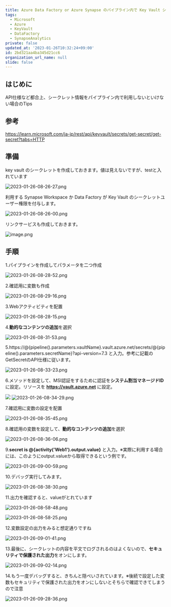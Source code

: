```yaml
---
title: Azure Data Factory or Azure Synapse のパイプライン内で Key Vault シークレットを取得・利用する
tags:
  - Microsoft
  - Azure
  - KeyVault
  - DataFactory
  - SynapseAnalytics
private: false
updated_at: '2023-01-26T10:32:24+09:00'
id: 2bd321aa4ba345d21cc6
organization_url_name: null
slide: false
---
```

## はじめに

API仕様など都合上、シークレット情報をパイプライン内で利用しないといけない場合のTips

## 参考 

https://learn.microsoft.com/ja-jp/rest/api/keyvault/secrets/get-secret/get-secret?tabs=HTTP

## 準備

key vault のシークレットを作成しておきます。値は見えないですが、testと入れています

![2023-01-26-08-26-27.png](https://qiita-image-store.s3.ap-northeast-1.amazonaws.com/0/281819/ccfd644d-95ce-8396-0e47-a940897d714f.png)




利用する Synapse Workspace か Data Factory が Key Vault のシークレットユーザー権限を付与します。

![2023-01-26-08-26-00.png](https://qiita-image-store.s3.ap-northeast-1.amazonaws.com/0/281819/b0841970-19c5-6595-71e6-393c7daa62c8.png)


リンクサービスも作成しておきます。

![image.png](https://qiita-image-store.s3.ap-northeast-1.amazonaws.com/0/281819/efc0717e-6cbf-eda3-27a8-37bacbcf2b96.png)



## 手順

1.パイプラインを作成してパラメータを二つ作成

![2023-01-26-08-28-52.png](https://qiita-image-store.s3.ap-northeast-1.amazonaws.com/0/281819/806d6c16-59c8-ac78-f297-3ae3ad492c28.png)


2.確認用に変数も作成

![2023-01-26-08-29-16.png](https://qiita-image-store.s3.ap-northeast-1.amazonaws.com/0/281819/8088b8b3-eee8-f2f4-3198-b63c2ba5cd7a.png)



3.Webアクティビティを配置

![2023-01-26-08-28-15.png](https://qiita-image-store.s3.ap-northeast-1.amazonaws.com/0/281819/c0fa6b66-5b31-657d-0270-b2a50d165fb0.png)



4.**動的なコンテンツの追加**を選択


![2023-01-26-08-31-53.png](https://qiita-image-store.s3.ap-northeast-1.amazonaws.com/0/281819/3f822dae-84cd-969e-def4-d3e2e6b063f0.png)


5.https://@{pipeline().parameters.vaultName}.vault.azure.net/secrets/@{pipeline().parameters.secretName}?api-version=7.3 と入力。参考に記載のGetSecretのAPI仕様に従います。

![2023-01-26-08-33-23.png](https://qiita-image-store.s3.ap-northeast-1.amazonaws.com/0/281819/ee64d5ea-c04e-a125-8bf4-f3efc62b32cb.png)


6.メソッドを設定して、MSI認証をするために認証を**システム割当マネージドID**に設定。リソースを **https://vault.azure.net** に設定。

![](.image/2023-01-26-08-34-29.png)
![2023-01-26-08-34-29.png](https://qiita-image-store.s3.ap-northeast-1.amazonaws.com/0/281819/b705307c-b456-6e84-7dca-2227bf2ad399.png)


7.確認用に変数の設定を配置

![2023-01-26-08-35-45.png](https://qiita-image-store.s3.ap-northeast-1.amazonaws.com/0/281819/35913fe0-3f5b-07ac-b2f3-50bec32308c1.png)


8.確認用の変数を設定して、**動的なコンテンツの追加**を選択

![2023-01-26-08-36-06.png](https://qiita-image-store.s3.ap-northeast-1.amazonaws.com/0/281819/727b785e-6c22-0141-7906-060944a60c2d.png)


9.**secret is @{activity('Web1').output.value}** と入力。※実際に利用する場合には、このようにoutput.valueから取得できるという例です。


![2023-01-26-09-00-59.png](https://qiita-image-store.s3.ap-northeast-1.amazonaws.com/0/281819/2b4c82d5-aa93-9847-92d0-381110fa4bec.png)


10.デバッグ実行してみます。

![2023-01-26-08-38-30.png](https://qiita-image-store.s3.ap-northeast-1.amazonaws.com/0/281819/4c8bb8a5-f1f1-b0ee-ed87-78078b3801b7.png)

11.出力を確認すると、valueがとれています

![2023-01-26-08-58-48.png](https://qiita-image-store.s3.ap-northeast-1.amazonaws.com/0/281819/9b28d3b7-5c4d-19cf-1883-a69919da7bb2.png)


![2023-01-26-08-58-25.png](https://qiita-image-store.s3.ap-northeast-1.amazonaws.com/0/281819/d40c185d-26ff-8ddf-a364-44bef359484b.png)


12.変数設定の出力をみると想定通りですね


![2023-01-26-09-01-41.png](https://qiita-image-store.s3.ap-northeast-1.amazonaws.com/0/281819/769ebb39-d3ed-8d8f-1484-880f291cb117.png)


13.最後に、シークレットの内容を平文でログされるのはよくないので、**セキュリティで保護された出力**をオンにします。

![2023-01-26-09-02-14.png](https://qiita-image-store.s3.ap-northeast-1.amazonaws.com/0/281819/dc981ec0-ce4e-45ab-e90e-d0c1345683a9.png)


14.もう一度デバッグすると、きちんと隠ぺいされています。※後続で設定した変数もセキュリティで保護された出力をオンにしないとそちらで確認できてしまうので注意

![2023-01-26-09-28-36.png](https://qiita-image-store.s3.ap-northeast-1.amazonaws.com/0/281819/83471fab-4926-321c-4aea-63067f088583.png)
